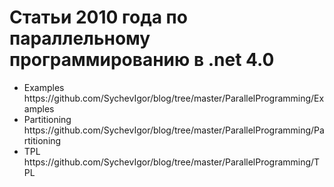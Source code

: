 Статьи 2010 года по параллельному программированию в .net 4.0
=====================
<ul>
<li>Examples https://github.com/SychevIgor/blog/tree/master/ParallelProgramming/Examples</li>
<li>Partitioning https://github.com/SychevIgor/blog/tree/master/ParallelProgramming/Partitioning</li>
<li>TPL https://github.com/SychevIgor/blog/tree/master/ParallelProgramming/TPL</li>
</ul>
